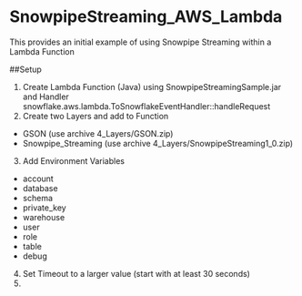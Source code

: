 # SnowpipeStreaming_AWS_Lambda

This provides an initial example of using Snowpipe Streaming within a Lambda Function

##Setup
1.  Create Lambda Function (Java) using SnowpipeStreamingSample.jar and Handler snowflake.aws.lambda.ToSnowflakeEventHandler::handleRequest
2.  Create two Layers and add to Function
- GSON (use archive 4_Layers/GSON.zip)
- Snowpipe_Streaming (use archive 4_Layers/SnowpipeStreaming1_0.zip)
3.  Add Environment Variables
- account
- database
- schema
- private_key
- warehouse
- user
- role
- table
- debug
4.  Set Timeout to a larger value (start with at least 30 seconds)
5.  
